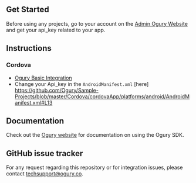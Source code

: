 ## Get Started

Before using any projects, go to your account on the [Admin Ogury Website](https://admin.ogury.co) and get your api_key related to your app.

## Instructions

### Cordova

* [Ogury Basic Integration](https://github.com/Ogury/Sample-Projects/tree/master/Cordova/cordovaApp)
* Change your Api_key in the `AndroidManifest.xml` [here]
https://github.com/Ogury/Sample-Projects/blob/master/Cordova/cordovaApp/platforms/android/AndroidManifest.xml#L13

## Documentation

Check out the [Ogury website](https://admin.ogury.co) for documentation on using the Ogury SDK.

## GitHub issue tracker

For any request regarding this repository or for integration issues, please contact techsupport@ogury.co.